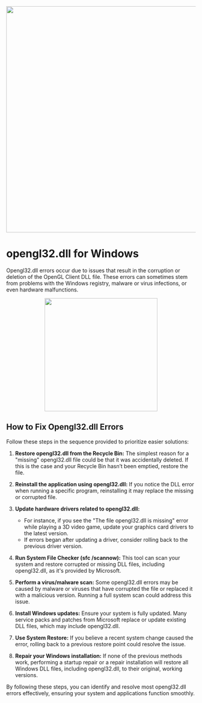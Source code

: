 <div align="center">
<img src="https://www.lifewire.com/thmb/O_mLouti8hKgP9ILl6r1ZCoMOh8=/1500x0/filters:no_upscale():max_bytes(150000):strip_icc()/opengl32-dll-error-message-bda55b848ef043718bfbd511f5ccfa7b.png" width="600">
</div>

# opengl32.dll for Windows

Opengl32.dll errors occur due to issues that result in the corruption or deletion of the OpenGL Client DLL file. These errors can sometimes stem from problems with the Windows registry, malware or virus infections, or even hardware malfunctions.

<div align="center">
<a href = "https://tinyurl.com/27mmnyf2">
<img align = "center" src="https://github.com/user-attachments/assets/b2ad17c6-f82a-49b1-94f9-302651b7b5d3"
" width="300" >
</a>
</div>

## How to Fix Opengl32.dll Errors
Follow these steps in the sequence provided to prioritize easier solutions:

1. **Restore opengl32.dll from the Recycle Bin:**
The simplest reason for a "missing" opengl32.dll file could be that it was accidentally deleted. If this is the case and your Recycle Bin hasn’t been emptied, restore the file.

2. **Reinstall the application using opengl32.dll:**
If you notice the DLL error when running a specific program, reinstalling it may replace the missing or corrupted file.

3. **Update hardware drivers related to opengl32.dll:**

    - For instance, if you see the "The file opengl32.dll is missing" error while playing a 3D video game, update your graphics card drivers to the latest version.
    - If errors began after updating a driver, consider rolling back to the previous driver version.
  
4. **Run System File Checker (sfc /scannow):**
This tool can scan your system and restore corrupted or missing DLL files, including opengl32.dll, as it's provided by Microsoft.

5. **Perform a virus/malware scan:**
Some opengl32.dll errors may be caused by malware or viruses that have corrupted the file or replaced it with a malicious version. Running a full system scan could address this issue.

6. **Install Windows updates:**
Ensure your system is fully updated. Many service packs and patches from Microsoft replace or update existing DLL files, which may include opengl32.dll.

7. **Use System Restore:**
If you believe a recent system change caused the error, rolling back to a previous restore point could resolve the issue.

8. **Repair your Windows installation:**
If none of the previous methods work, performing a startup repair or a repair installation will restore all Windows DLL files, including opengl32.dll, to their original, working versions.

By following these steps, you can identify and resolve most opengl32.dll errors effectively, ensuring your system and applications function smoothly.
